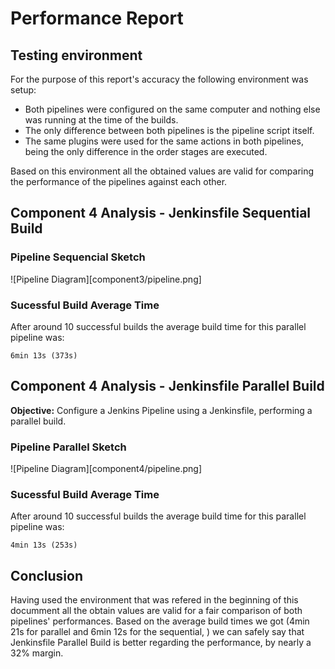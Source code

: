 # Performance Report

## Testing environment

For the purpose of this report's accuracy the following environment was setup:

* Both pipelines were configured on the same computer and nothing else was running at the time of the builds.
* The only difference between both pipelines is the pipeline script itself.
* The same plugins were used for the same actions in both pipelines, being the only difference in the order stages are executed.

Based on this environment all the obtained values are valid for comparing the performance of the pipelines against each other.

## Component 4 Analysis - Jenkinsfile Sequential Build

### Pipeline Sequencial Sketch

![Pipeline Diagram][component3/pipeline.png]

### Sucessful Build Average Time

After around 10 successful builds the average build time for this parallel pipeline was:

    6min 13s (373s)

## Component 4 Analysis - Jenkinsfile Parallel Build

**Objective:** Configure a Jenkins Pipeline using a Jenkinsfile, performing a parallel
build.

### Pipeline Parallel Sketch

![Pipeline Diagram][component4/pipeline.png]

### Sucessful Build Average Time

After around 10 successful builds the average build time for this parallel pipeline was:

    4min 13s (253s)

## Conclusion

Having used the environment that was refered in the beginning of this documment all the obtain values are valid for a fair comparison of both pipelines' performances.
Based on the average build times we got (4min 21s for parallel and 6min 12s for the sequential, ) we can safely say that Jenkinsfile Parallel Build is better regarding the performance, by nearly a 32% margin.
